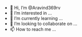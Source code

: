 - 👋 Hi, I’m @Aravind369rv
- 👀 I’m interested in ...
- 🌱 I’m currently learning ...
- 💞️ I’m looking to collaborate on ...
- 📫 How to reach me ...

<!---
Aravind369rv/Aravind369rv is a ✨ special ✨ repository because its `README.md` (this file) appears on your GitHub profile.
You can click the Preview link to take a look at your changes.
--->

